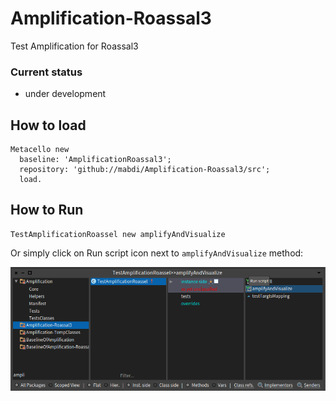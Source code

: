 # Amplification-Roassal3

Test Amplification for Roassal3

### Current status 

- under development

## How to load
```smalltalk
Metacello new
  baseline: 'AmplificationRoassal3';
  repository: 'github://mabdi/Amplification-Roassal3/src';
  load.
```

## How to Run
```smalltalk
TestAmplificationRoassel new amplifyAndVisualize
```

Or simply click on Run script icon next to `amplifyAndVisualize` method:

![Run Script](screenshots/Screenshot&#32;2019-10-28&#32;at&#32;10.50.14.png)
